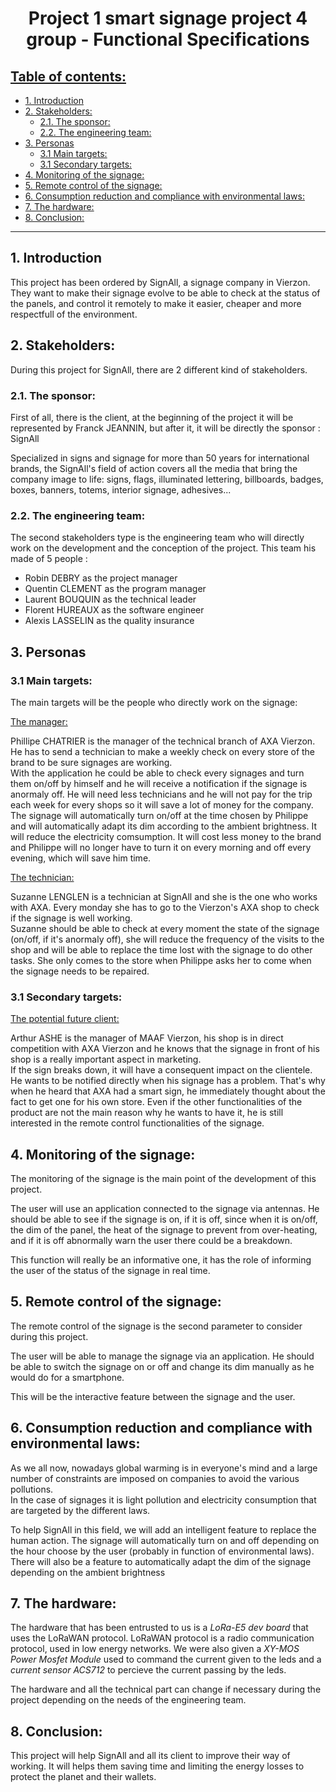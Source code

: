 <h1 style="text-align: center">Project 1 smart signage project 4 group - Functional Specifications</h1>

<h2 style="text-decoration: underline">Table of contents:</h2>

- [1. Introduction](#1-introduction)
- [2. Stakeholders:](#2-stakeholders)
  - [2.1. The sponsor:](#21-the-sponsor)
  - [2.2. The engineering team:](#22-the-engineering-team)
- [3. Personas](#3-personas)
  - [3.1 Main targets:](#31-main-targets)
  - [3.1 Secondary targets:](#31-secondary-targets)
- [4. Monitoring of the signage:](#4-monitoring-of-the-signage)
- [5. Remote control of the signage:](#5-remote-control-of-the-signage)
- [6. Consumption reduction and compliance with environmental laws:](#6-consumption-reduction-and-compliance-with-environmental-laws)
- [7. The hardware:](#7-the-hardware)
- [8. Conclusion:](#8-conclusion)
  
---  

## 1. Introduction 

This project has been ordered by SignAll, a signage company in Vierzon. <br>
They want to make their signage evolve to be able to check at the status of the panels, and control it remotely to make it easier, cheaper and more respectfull of the environment.

## 2. Stakeholders:

During this project for SignAll, there are 2 different kind of stakeholders.

### 2.1. The sponsor:

First of all, there is the client, at the beginning of the project it will be represented by Franck JEANNIN, but after it, it will be directly the sponsor : SignAll <br>

Specialized in signs and signage for more than 50 years for international brands, the SignAll's field of action covers all the media that bring the company image to life: signs, flags, illuminated lettering, billboards, badges, boxes, banners, totems, interior signage, adhesives...

### 2.2. The engineering team:

The second stakeholders type is the engineering team who will directly work on the development and the conception of the project. This team his made of 5 people : <br>
* Robin DEBRY as the project manager
* Quentin CLEMENT as the program manager
* Laurent BOUQUIN as the technical leader
* Florent HUREAUX as the software engineer
* Alexis LASSELIN as the quality insurance

## 3. Personas

### 3.1 Main targets: 

The main targets will be the people who directly work on the signage:

<p style="text-decoration:underline">The manager:</p>

Phillipe CHATRIER is the manager of the technical branch of AXA Vierzon. He has to send a technician to make a weekly check on every store of the brand to be sure signages are working. <br>
With the application he could be able to check every signages and turn them on/off by himself and he will receive a notification if the signage is anormaly off. 
He will need less technicians and he will not pay for the trip each week for every shops so it will save a lot of money for the company. <br>
The signage will automatically turn on/off at the time chosen by Philippe and will automatically adapt its dim according to the ambient brightness. It will reduce the electricity comsumption. It will cost less money to the brand and Philippe will no longer have to turn it on every morning and off every evening, which will save him time.

<p style="text-decoration:underline">The technician:</p>

Suzanne LENGLEN is a technician at SignAll and she is the one who works with AXA. Every monday she has to go to the Vierzon's AXA shop to check if the signage is well working. <br>
Suzanne should be able to check at every moment the state of the signage (on/off, if it's anormaly off), she will reduce the frequency of the visits to the shop and will be able to replace the time lost with the signage to do other tasks. She only comes to the store when Philippe asks her to come when the signage needs to be repaired.

### 3.1 Secondary targets:

<p style="text-decoration:underline">The potential future client:</p>

Arthur ASHE is the manager of MAAF Vierzon, his shop is in direct competition with AXA Vierzon and he knows that the signage in front of his shop is a really important aspect in marketing. <br>
If the sign breaks down, it will have a consequent impact on the clientele. He wants to be notified directly when his signage has a problem. That's why when he heard that AXA had a smart sign, he immediately thought about the fact to get one for his own store. Even if the other functionalities of the product are not the main reason why he wants to have it, he is still interested in the remote control functionalities of the signage.

## 4. Monitoring of the signage:

The monitoring of the signage is the main point of the development of this project. <br>

The user will use an application connected to the signage via antennas. He should be able to see if the signage is on, if it is off, since when it is on/off, the dim of the panel, the heat of the signage to prevent from over-heating, and if it is off abnormally warn the user there could be a breakdown.

This function will really be an informative one, it has the role of informing the user of the status of the signage in real time.

## 5. Remote control of the signage:

The remote control of the signage is the second parameter to consider during this project. <br>

The user will be able to manage the signage via an application. He should be able to switch the signage on or off and change its dim manually as he would do for a smartphone.

This will be the interactive feature between the signage and the user.

## 6. Consumption reduction and compliance with environmental laws:

As we all now, nowadays global warming is in everyone's mind and a large number of constraints are imposed on companies to avoid the various pollutions. <br>
In the case of signages it is light pollution and electricity consumption that are targeted by the different laws.

To help SignAll in this field, we will add an intelligent feature to replace the human action. The signage will automatically turn on and off depending on the hour choose by the user (probably in function of environmental laws). <br>
There will also be a feature to automatically adapt the dim of the signage depending on the ambient brightness

## 7. The hardware:

The hardware that has been entrusted to us is a *LoRa-E5 dev board* that uses the LoRaWAN protocol.
LoRaWAN protocol is a radio communication protocol, used in low energy networks.
We were also given a *XY-MOS Power Mosfet Module* used to command the current given to the leds and a *current sensor ACS712* to percieve the current passing by the leds.

The hardware and all the technical part can change if necessary during the project depending on the needs of the engineering team.

## 8. Conclusion:

This project will help SignAll and all its client to improve their way of working. It will helps them saving time and limiting the energy losses to protect the planet and their wallets.
